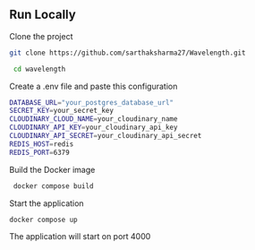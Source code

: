
## Run Locally

Clone the project

```bash
git clone https://github.com/sarthaksharma27/Wavelength.git
```

```bash
 cd wavelength
 ```
 Create a .env file and paste this configuration

 ```bash
DATABASE_URL="your_postgres_database_url"
SECRET_KEY=your_secret_key
CLOUDINARY_CLOUD_NAME=your_cloudinary_name
CLOUDINARY_API_KEY=your_cloudinary_api_key
CLOUDINARY_API_SECRET=your_cloudinary_api_secret
REDIS_HOST=redis
REDIS_PORT=6379
```
Build the Docker image

```bash
 docker compose build
 ```

Start the application

```bash
docker compose up
```

The application will start on port 4000

